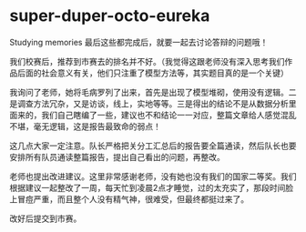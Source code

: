 # super-duper-octo-eureka
Studying memories
最后这些都完成后，就要一起去讨论答辩的问题哦！

我们校赛后，推荐到市赛去的排名并不好。（我觉得这跟老师没有深入思考我们作品后面的社会意义有关，他们只注重了模型方法等，其实题目真的是一个关键）

我询问了老师，她将毛病罗列了出来，首先是出现了模型堆砌，使用没有逻辑。二是调查方法冗杂，又是访谈，线上，实地等等。三是得出的结论不是从数据分析里面来的，我们自己瞎编了一些，建议也不和结论一一对应，整篇文章给人感觉混乱不堪，毫无逻辑，这是报告最致命的弱点！

这几点大家一定注意。队长严格把关分工汇总后的报告要全篇通读，然后队长也要安排所有队员通读整篇报告，提出自己看出的问题，再整改。

老师也提出改进建议。这里非常感谢老师，没有她也没有我们的国家二等奖。我们根据建议一起整改了一周，每天忙到凌晨2点才睡觉，过的太充实了，那段时间脸上冒痘严重，而且整个人没有精气神，很难受，但最终都挺过来了。

改好后提交到市赛。
